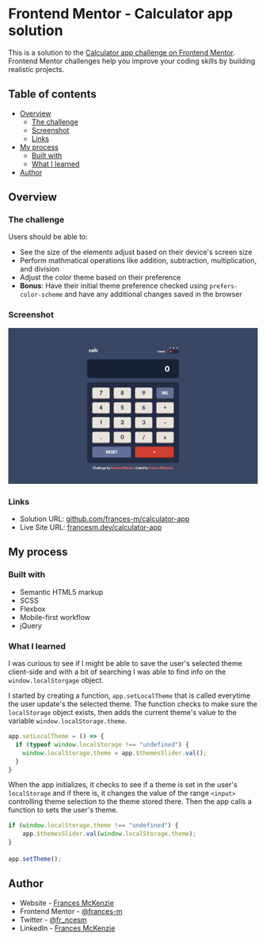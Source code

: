 # Frontend Mentor - Calculator app solution

This is a solution to the [Calculator app challenge on Frontend Mentor](https://www.frontendmentor.io/challenges/calculator-app-9lteq5N29). Frontend Mentor challenges help you improve your coding skills by building realistic projects. 

## Table of contents

- [Overview](#overview)
  - [The challenge](#the-challenge)
  - [Screenshot](#screenshot)
  - [Links](#links)
- [My process](#my-process)
  - [Built with](#built-with)
  - [What I learned](#what-i-learned)
- [Author](#author)


## Overview

### The challenge

Users should be able to:

- See the size of the elements adjust based on their device's screen size
- Perform mathmatical operations like addition, subtraction, multiplication, and division
- Adjust the color theme based on their preference
- **Bonus**: Have their initial theme preference checked using `prefers-color-scheme` and have any additional changes saved in the browser

### Screenshot

![](./screenshot.png)


### Links

- Solution URL: [github.com/frances-m/calculator-app](https://github.com/frances-m/calculator-app)
- Live Site URL: [francesm.dev/calculator-app](https://francesm.dev/calculator-app)

## My process

### Built with

- Semantic HTML5 markup
- SCSS
- Flexbox
- Mobile-first workflow
- jQuery

### What I learned

I was curious to see if I might be able to save the user's selected theme client-side and with a bit of searching I was able to find info on the `window.localStorgage` object. 

I started by creating a function, `app.setLocalTheme` that is called everytime the user update's the selected theme. The function checks to make sure the `localStorage` object exists, then adds the current theme's value to the variable `window.localStorage.theme`.

```js
app.setLocalTheme = () => {
  if (typeof window.localStorage !== "undefined") {
    window.localStorage.theme = app.$themesSlider.val();
  }
}
```

When the app initializes, it checks to see if a theme is set in the user's `localStorage` and if there is, it changes the value of the range `<input>` controlling theme selection to the theme stored there. Then the app calls a function to sets the user's theme.

```js
if (window.localStorage.theme !== "undefined") {
    app.$themesSlider.val(window.localStorage.theme);
}

app.setTheme();
```

## Author

- Website - [Frances McKenzie](https://francesm.dev)
- Frontend Mentor - [@frances-m](https://www.frontendmentor.io/profile/frances-m)
- Twitter - [@fr_ncesm](https://twitter.com/fr_ncesm)
- LinkedIn - [Frances McKenzie](https://www.linkedin.com/in/frances-mckenzie-104035241/)

